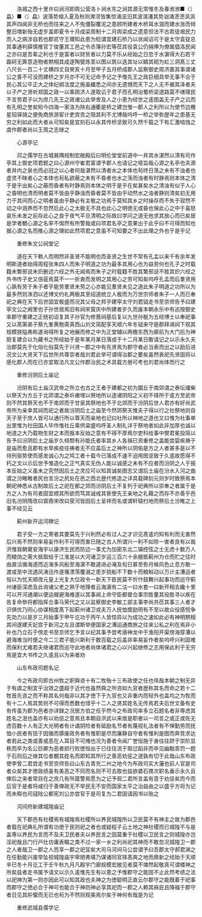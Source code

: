<!-- { "loadSidebar": true } -->
　　洛城之西十里许曰涧河即周公营洛卜涧水东之涧其源无常惟冬及春浟浟■〈氵皛〉■〈氵皛〉波落势缩入夏及秋则潨涝皆集惊涌浤汨其波滉瀁其势汹涌濍濍沨沨其声四闻非无桥也而往来之人不免僵裂覆泥之患顾所建者木桥耳水涸而建水涨而倾整旧増新殆无虚岁盖即夏令十月成梁周制十二月舆梁成之遗意但法不古若徒艰民力而人之病涉自若也郡贰守王瓉知此患为稔谓宜建石桥乃以状闻诏可于是太守袁锭总其事通判薛慎推官丁俊董其工邑之令丞簿孙宏等莅其役袁公仍捐俸为僚属倡洛民闻之亦曰是吾辈之利也于是富者以财贫者以力莫不乐从经始之日忽于水濵得大石若干磊砢无筭意造物者黙相其成遂陶甓炼垩以图以筑以迭其址以鳞其砌为虹三洞髙三丈八尺长一百二十丈横四丈自癸亥十月至甲子五月桥成郡人监察御史周济嘉其事谓诸公之善不可没而建桥之岁月亦不可无记命予记之予惟先王之政巨细具举无事不合于民心其公平正大之体纪纲法度之施虽纎悉之间亦无遗憾而天下之人无不被其泽者夫以子产之贤听郑国之政一以乘舆济人遂取讥于君子而孔明治蜀桥梁道路莫不缮理民不言劳君子以为庶几先王之政诸公此举舍及人之小恵为经世之逺图盖无子产之讥而有孔明之誉矣矧今四海一家洛为陜右通衢是桥之建岂惟一郡人之利所以为使节边檄星轺驿骑之便免商旅游宦计吏宾贡之阻其利不尤博哉呜呼一桥之举弥歴年之患基无穷之利如此而大者从可知矣是宜刻石以永其传桥坚致可久然千载之下有汇激啮蚀之虞作郡者尚以王周之志继之

　　心源亭记

　　邓之儒学在古城巽隅规制宏敞殿后曰明伦堂堂前道中一井其水湛然以清有司作亭其上御史项君题之曰心源州守崔君富谓予郡人也请记之噫旨哉心源之名亭也夫源者井内之泉也而必冠之以心者何哉湛然以清者水之本体也茍终日荡之未有不浊者也虚灵不昩者心之本体也茍私欲蔽之未有不昏者也水之荡而浊者有时静焉则本体之清于是乎出矣心之蔽而昏者有时静焉则本体之明于是乎在矣甚矣水之清浊有似于人心之昏明也清而明者莫不皆由乎静浊而昏者莫不皆由乎动然水之浊者静则清矣初无用力于其间而心之明者虽由乎静必有主敬之功焉于莫知其乡之时操存而不失于寂然不动之中涵养而不忽然后此心之太极无不具也此心之明徳无或昏也保此心之中于喜怒哀乐未发之前存此心之良于夜气平旦清明之际故曰学问之道无他求其放心而已矣居是学者覩心源之名寜不惕然有所警哉或曰项君名亭之意果出于此乎曰不可得而知也据心源之名而推心源之理如此然项君之意虽不可知要之不出此理之外也于是乎记

　　重修朱文公祠堂记

　　道在天下赖人而明然非圣贤不能明也而圣贤之生世不常有孔孟以来千有余年发明斯道者始得周程张朱四人而朱子明道之功为最多其用心也为益劳何也孔子之时载籍未繁邪说未炽删述六经之外无闻焉而朱子之时载籍不胜其繁邪说不胜其炽六经之外书传子史又倍蓰焉莫不一一折衷而发明之其用心之劳可知矣呜呼孔孟而后羣贤用心孰有劳于朱子者乎能劳羣贤未劳之心亦能见羣贤未见之道此朱子明道之功所以为最多然则洙泗以还博文约礼两极其至绍道统立人极而为万世宗师者朱子一人而已奉祀之典在天下后世固宜极盛而况其父母之邦乎建寜太守刘君钺走书至京师告予曰建寜文公之阙里也子孙世居焉旧有祠宋寳庆中所建者岁久而废本朝永乐中有巡按御史率郡守重建之正统初诏复其子孙官为修葺祠基后复以九世孙梴为五经博士以奉祀事又以髙第弟子蔡九峯黄勉斋真西山刘文简配享天顺六年冬钺来守是郡拜谒祠下观其规模狭隘弗称遂询得所复之地展而修之中为正堂辅以两檐东西为廊前为大门后为神厨复建合以为藏书之所经始于是年某月某日落成于十二月某日敢请记之以示永久夫治郡莫先于化俗化俗莫先于兴贤一郡之中有先贤焉为郡守者必当表而出之以励后进况文公大贤天下后世所共尊崇者哉刘君此举可谓得治郡之要矣虽然表祀先贤固将以感化郡人而在已亦宜取法凡文公作郡治民之术具载方册可考也刘君尚体而行之

　　重修汾阴后土庙记

　　汾阴有后土庙汉武帝之所立也古之王者于建都之初为圜丘于南郊谓之泰坛燔柴以祭天为方丘于北郊谓之泰圻瘗埋以祭地所以逹诸阴阳之义初不择所于逺方至武帝则不然其祭天也不于南郊而于甘泉其祭地也不于北郊而于汾阴后世人君亦有好尚武帝所为亲幸其祠而祀之者故汾阴后土之庙至今然郊祭天惟夫子得以行之社祭地则自天子至于庶人皆可以通行所以尊天而亲地也记曰社所以神地之道也又曰惟为社事单出里惟为社田国人毕作惟社丘乘供粢盛呜呼圣人制礼详于祭地者如此非加厚也诚以地道之大乃载物生财之本而报本反始之意有不得不厚焉尔吏科给事中樊君冕投简以告予曰汾阴后土之庙岁久倾颓有孙能氏者率其乡人各捐已资重修之盖能尝婴疾祷于是庙而愈且郡有水旱疾疫往祷者无不应盖后土之神所以阴佑是方之人者甚多是以不待刑驱势使而感发诚心为之鸠工者十载今已落成不速不迫用图坚致于久逺故愿得不朽之文以示后世予惟造化之正气真实无伪人能以诚感之未有不应者而汾阴之人于报本反始之义虽未之究然因后土之灵应可以知其诚矣图志又谓后土庙在汾水入河之曲谓之汾睢睢者尻也言汾之尻处在邑之西北歴代修造之详具载碑刻元则岁时致祭焉本朝祀神悉从古制故后土之祀在都之郊而汾阴后土不复列于祀典所以崇奉之者属于是方之人为有司者固宜顺其所欲而笃其诚戒其亵使先王亲地之礼藉之而存不亦善乎邑旧名汾阴隋改曰寳鼎宋改曰荥河皆因后土呈祥而名或谓轩辕扫地而祭后土汾睢之上事不经见云

　　蓟州新开运河碑记

　　君子受一方之寄者其要莫先于兴利然必有过人之才识见髙逺灼知有利而无害然后兴焉不然则率易妄作利不可得而害已随之古人所谓兴一利不如除一害者良有以哉洪惟我朝奠安海宇以康济生民而防边一事尤为加密东北二镇控弦之士无虑十数万人而粮饷之需大抵取给于江淮是以大河诸卫岁运三百六十余艘抵蓟州为仓而贮之往时由直沽循海道而近海多风船至海濵不敢遽进必淹及旬日甚至弥月候风色止息方敢一渡或至中流遇风涛迅作遂罹漂荡覆溺之患岁损船不下数十而粮斛动以万计主漕运者恒以为忧天顺改元皇上光复大位政令一新天下臣民莫不忻忭鼓舞兴起事功而巡守蓟州诸臣深虑及此询诸父老之熟于地理者云海濵有二沽一曰水套一曰新开相去纔十里可以开河通潮以便运艘避海难遂以其事闻上命守臣都督佥事宗胜董其役胜寻以疾在告复命叅将都指挥佥事马荣代之又以监察御史李敏工部主事李尚共莅其事三人者才识俱优乃同心协谋相度髙下起蓟州诸卫戎夫万人抚恤奬励罔有不至以故众役感恱争先効力以是岁三月始事于甲午讫功于丙午人皆惊异以为成功之速如此必有神明黙相其间遂建天妃宫于新河之左且谓斯举便国家之漕运通商旅之往来公私之利在焉非小补也乃立石于傍走书至京师乞予言以纪其事予尝考唐神龙中于渔阳开渠傍海穿漕以避海难当时便之今二三君子能兴斯利于数百载之后盖非率易妄作者矣呜呼兴利固难而保利尤难若夫继诸君而巡守此地者尚体诸君之心以兴起继修之志用保此利于无穷焉是宜大书传之久逺且以为来者劝

　　山东布政司题名记

　　今之布政司即古州牧之职舜咨十有二牧殆十三布政使之任也伟哉本朝之制无异于有虞之制宜乎治效之盛超于近代也虽然舜之所咨如九官者歴称其名而命之若十二牧首先咨之而不称其名何哉非以其才徳下于九官也又非重内而轻外也盖均之为牧而有十二人焉其势则不可得而悉数也惜乎十二人之贤其姓名无传焉若夫后世文备有史有传虽为郡为邑者亦详録之况居方伯之任乎然今之布政司率多立石题名者非専虑其姓名之泯也盖亦有以劝惩之意焉且本朝自洪武以来居是职者以一司言之或正或佐无虑百数十人有正大光明者有计谲阴险者有砥励名节者有蔑视礼法者有不惮勤劳而抚恤小民者有狃于因循而隳废政务者有惟职是尽而廉静自守者有惟利是图而奔竞求达者若此之类或善或恶在人耳目不可掩也况为善者令闻广誉恒施于身往往跻于崇阶显秩而卒为名公巨卿为恶者损行败徳恒出于已往往流于取愆蹈非而卒见幽黜乖罚一题于石则后之继其位者覩其姓名而即知其所行之善恶劝惩之道孰有切于此哉山东布政使李曾二君尝走书至京师告曰山东古青兖二州之地今为布政司实大藩也前人官是司者众矣其才徳政绩虽有美恶之不同而名则不可去取也兹欲砻石镌次职名垂示永久且俾后之来者常目在之庶几有所箴警焉愿为之记予观二君所言盖有意于劝惩矣而今而后官于是者将咸归于善俾政无不举民无不安而国家太平之治益由之以盛乎方将为记而未暇也司冦陆公都宪刘公亦尝官于是司复为二君固请因书以贻之

　　河间府新建城隍庙记

　　天下郡邑有社稷焉有城隍焉社稷所以养民城隍所以卫民莫不有神主之故为郡邑者载在祀典礼所谓有功徳于民则祀之者也或疑程子云土地之神社稷而已城隍不与是盖専以养民为言而不及夫卫民者夫以养民言之固莫重于社稷以卫民言之则城隍亦岂淫祀哉且门行戸灶坊庸表畷之类不过一家一乡之利尚祀其神而不敢忽况城隍卫一郡之人者哉卫一郡之人而享一郡之祀冝矣大司马河间马公尝谓予曰吾郡太守郝君渊之在任勤能兴废举坠视城隍庙宇卑陋弗堪乃谋诸同官择髙爽之地而鼎新之经始于天顺辛巳冬十月讫工于壬午秋九月凡殿宇门廊规模宏敞见者莫不竦然起敬真可谓楼神之所矣兹者走书属予请文以示久逺惟先生有以恵之予惟郡守之能固不止此然考绩之法以祀神为第一则亦因此可以知其政也夫神之为徳聪明正直云尔郡守之能既着于祀事而郡守之徳必合于神可也能合于神则神必享其祀而一郡之人赖其庥庇且降福于郡守者日见其肸蠁而无已也茍为不然则观美焉尔矣于神何有哉是为记

　　重修武城县儒学记

